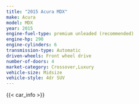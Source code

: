 ```yaml
---
title: "2015 Acura MDX"
make: Acura
model: MDX
year: 2015
engine-fuel-type: premium unleaded (recommended)
engine-hp: 290
engine-cylinders: 6
transmission-type: Automatic
driven-wheels: Front wheel drive
number-of-doors: 4
market-category: Crossover,Luxury
vehicle-size: Midsize
vehicle-style: 4dr SUV
---
```


{{< car_info >}}
